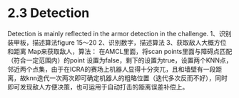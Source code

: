 # 2.3 Detection
Detection is mainly reflected in the armor detection in the challenge.
1、识别装甲板，描述算法figure 15～20
2、识别数字，描述算法
3、获取敌人大概方位和距离
Map来获取敌人，算法：
	在AMCL里面，将scan points里面与障碍点匹配（符合一定范围内）的point 设置为false，剩下的设置为true，设置两个KNN点，邻近两个点集，由于在ICRA的赛场上机器人显得十分突兀，且和墙壁有一段距离，故knn迭代一次两次即可确定机器人的粗略位置（迭代多次反而不好），同时即可发现敌人方便决策，也可运用于自动打击的距离误差补偿上。
